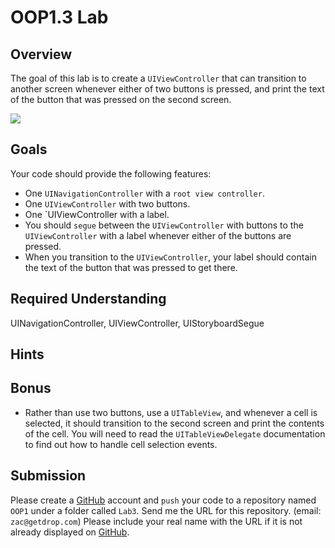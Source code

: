 OOP1.3 Lab
====================

Overview
--------------------

The goal of this lab is to create a `UIViewController` that can transition to another screen whenever either of two buttons is pressed, and print the text of the button that was pressed on the second screen.

![](https://github.com/zdavison/DIT.iOS1/blob/master/Week3/identifier.png)

Goals
--------------------
Your code should provide the following features:

- One `UINavigationController` with a `root view controller`.
- One `UIViewController` with two buttons.
- One `UIViewController with a label.
- You should `segue` between the `UIViewController` with buttons to the `UIViewController` with a label whenever either of the buttons are pressed.
- When you transition to the `UIViewController`, your label should contain the text of the button that was pressed to get there.

Required Understanding
--------------------
UINavigationController, UIViewController, UIStoryboardSegue

Hints
--------------------

Bonus
--------------------
- Rather than use two buttons, use a `UITableView`, and whenever a cell is selected, it should transition to the second screen and print the contents of the cell. You will need to read the `UITableViewDelegate` documentation to find out how to handle cell selection events.

Submission
--------------------
Please create a [GitHub](https://github.com/) account and `push` your code to a repository named `OOP1` under a folder called `Lab3`. Send me the URL for this repository. (email: `zac@getdrop.com`) Please include your real name with the URL if it is not already displayed on [GitHub](https://github.com/).


